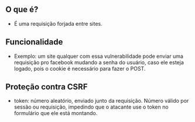 ## O que é?

   - É uma requisição forjada entre sites.


## Funcionalidade

   - Exemplo: um site qualquer com essa vulnerabilidade pode enviar uma requisição pro facebook mudando a senha do usuário, caso ele esteja logado, pois o cookie é necessário para fazer o POST. 


## Proteção contra CSRF

   - token: número aleatório, enviado junto da requisição. Número válido por sessão ou requisição, impedindo que o atacante use o token no formulário que ele está montando. 